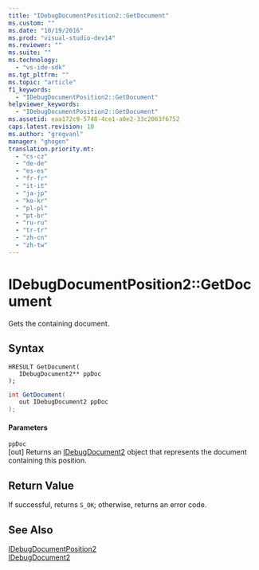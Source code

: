 ```yaml
---
title: "IDebugDocumentPosition2::GetDocument"
ms.custom: ""
ms.date: "10/19/2016"
ms.prod: "visual-studio-dev14"
ms.reviewer: ""
ms.suite: ""
ms.technology: 
  - "vs-ide-sdk"
ms.tgt_pltfrm: ""
ms.topic: "article"
f1_keywords: 
  - "IDebugDocumentPosition2::GetDocument"
helpviewer_keywords: 
  - "IDebugDocumentPosition2::GetDocument"
ms.assetid: eaa172c9-5748-4ce1-a0e2-33c2063f6752
caps.latest.revision: 10
ms.author: "gregvanl"
manager: "ghogen"
translation.priority.mt: 
  - "cs-cz"
  - "de-de"
  - "es-es"
  - "fr-fr"
  - "it-it"
  - "ja-jp"
  - "ko-kr"
  - "pl-pl"
  - "pt-br"
  - "ru-ru"
  - "tr-tr"
  - "zh-cn"
  - "zh-tw"
---
```

# IDebugDocumentPosition2::GetDocument
Gets the containing document.  
  
## Syntax  
  
```cpp#  
HRESULT GetDocument(   
   IDebugDocument2** ppDoc  
);  
```  
  
```c#  
int GetDocument(   
   out IDebugDocument2 ppDoc  
);  
```  
  
#### Parameters  
 `ppDoc`  
 [out] Returns an [IDebugDocument2](../extensibility-debugger-reference/idebugdocument2.md) object that represents the document containing this position.  
  
## Return Value  
 If successful, returns `S_OK`; otherwise, returns an error code.  
  
## See Also  
 [IDebugDocumentPosition2](../extensibility-debugger-reference/idebugdocumentposition2.md)   
 [IDebugDocument2](../extensibility-debugger-reference/idebugdocument2.md)